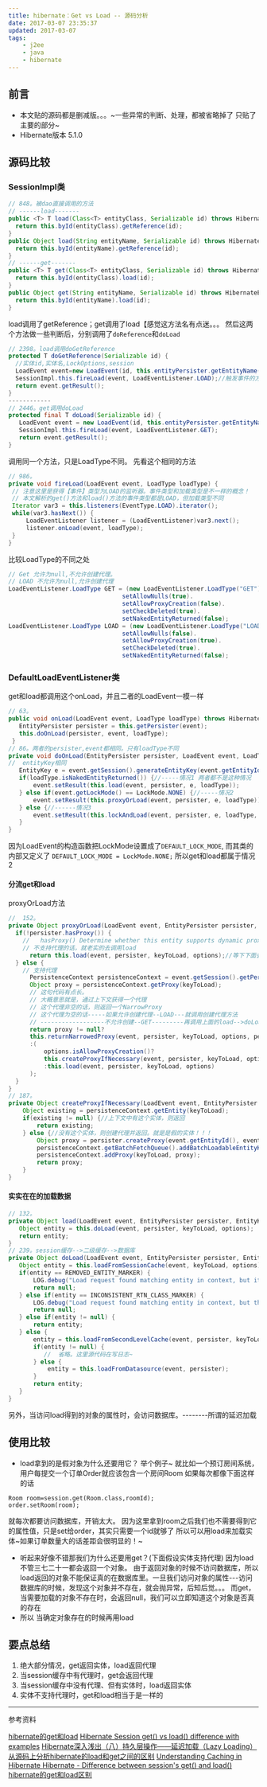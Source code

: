 ```yaml
---
title: hibernate：Get vs Load -- 源码分析
date: 2017-03-07 23:35:37
updated: 2017-03-07
tags:
    - j2ee
    - java
    - hibernate
---
```

## 前言
- 本文贴的源码都是删减版。。。~一些异常的判断、处理，都被省略掉了
只贴了主要的部分~
- Hibernate版本  5.1.0
<!-- more -->

## 源码比较
### SessionImpl类
```java
// 848。被dao直接调用的方法
// ------load-------
public <T> T load(Class<T> entityClass, Serializable id) throws HibernateException {
  return this.byId(entityClass).getReference(id);
}
public Object load(String entityName, Serializable id) throws HibernateException {
  return this.byId(entityName).getReference(id);
}
// ------get-------
public <T> T get(Class<T> entityClass, Serializable id) throws HibernateException {
  return this.byId(entityClass).load(id);
}
public Object get(String entityName, Serializable id) throws HibernateException {
  return this.byId(entityName).load(id);
}
```
load调用了getReference；get调用了load【感觉这方法名有点迷。。。
然后这两个方法做一些判断后，分别调用了`doReference`和`doLoad`
```java
// 2398。load调用doGetReference
protected T doGetReference(Serializable id) {
  //实体id,实体名,LockOptions,session
  LoadEvent event=new LoadEvent(id, this.entityPersister.getEntityName(), false, SessionImpl.this);
  SessionImpl.this.fireLoad(event, LoadEventListener.LOAD);//触发事件的方式
  return event.getResult();
}
------------
// 2446。get调用doLoad
protected final T doLoad(Serializable id) {
   LoadEvent event = new LoadEvent(id, this.entityPersister.getEntityName(), false, SessionImpl.this);
   SessionImpl.this.fireLoad(event, LoadEventListener.GET);
   return event.getResult();
}
 ```
 调用同一个方法，只是LoadType不同。
 先看这个相同的方法
 ```java
// 986。
private void fireLoad(LoadEvent event, LoadType loadType) {
  // 注意这里是获得【事件】类型为LOAD的监听器。事件类型和加载类型是不一样的概念！
  // 本文解析的get()方法和load()方法的事件类型都是LOAD，但加载类型不同
  Iterator var3 = this.listeners(EventType.LOAD).iterator();
  while(var3.hasNext()) {
      LoadEventListener listener = (LoadEventListener)var3.next();
      listener.onLoad(event, loadType);
  }
}
```
比较LoadType的不同之处
```java
// Get 允许为null,不允许创建代理。
// LOAD 不允许为null,允许创建代理
LoadEventListener.LoadType GET = (new LoadEventListener.LoadType("GET")).
                                setAllowNulls(true).
                                setAllowProxyCreation(false).
                                setCheckDeleted(true).
                                setNakedEntityReturned(false);
LoadEventListener.LoadType LOAD = (new LoadEventListener.LoadType("LOAD")).
                                setAllowNulls(false).
                                setAllowProxyCreation(true).
                                setCheckDeleted(true).
                                setNakedEntityReturned(false);
```
### DefaultLoadEventListener类
get和load都调用这个onLoad，并且二者的LoadEvent一模一样
```java
// 63。
public void onLoad(LoadEvent event, LoadType loadType) throws HibernateException {
   EntityPersister persister = this.getPersister(event);
   this.doOnLoad(persister, event, loadType);
 }
// 86。两者的persister,event都相同。只有loadType不同
private void doOnLoad(EntityPersister persister, LoadEvent event, LoadType loadType) {
//  entityKey相同
   EntityKey e = event.getSession().generateEntityKey(event.getEntityId(), persister);
   if(loadType.isNakedEntityReturned()) {//-----情况1 两者都不是这种情况
       event.setResult(this.load(event, persister, e, loadType));
   } else if(event.getLockMode() == LockMode.NONE) {//-----情况2
       event.setResult(this.proxyOrLoad(event, persister, e, loadType));
   } else {//------情况3
       event.setResult(this.lockAndLoad(event, persister, e, loadType, event.getSession()));
   }
}
 ```
 因为LoadEvent的构造函数把LockMode设置成了`DEFAULT_LOCK_MODE`,
 而其类的内部又定义了 `DEFAULT_LOCK_MODE = LockMode.NONE;`
 所以get和load都属于情况2
#### 分流get和load
proxyOrLoad方法
```java
//  152。
private Object proxyOrLoad(LoadEvent event, EntityPersister persister, EntityKey keyToLoad, LoadType options) {
  if(!persister.hasProxy()) {
    //   hasProxy() Determine whether this entity supports dynamic proxies.
    // 不支持代理的话，就老实的去调用load
      return this.load(event, persister, keyToLoad, options);//等下下面会提到这个方法
  } else {
    // 支持代理
      PersistenceContext persistenceContext = event.getSession().getPersistenceContext();
      Object proxy = persistenceContext.getProxy(keyToLoad);
      // 这句代码有点长。
      // 大概意思就是，通过上下文获得一个代理
      // 这个代理非空的话，则返回一个NarrowProxy
      // 这个代理为空的话-----如果允许创建代理--LOAD---就调用创建代理方法
      // ------------------不允许创建--GET---------再调用上面的load-->doLoad
      return proxy != null?
      this.returnNarrowedProxy(event, persister, keyToLoad, options, persistenceContext, proxy)
      :(
          options.isAllowProxyCreation()?
          this.createProxyIfNecessary(event, persister, keyToLoad, options, persistenceContext)
          :this.load(event, persister, keyToLoad, options)
      );
  }
}
// 187。
private Object createProxyIfNecessary(LoadEvent event, EntityPersister persister, EntityKey keyToLoad, LoadType options, PersistenceContext persistenceContext) {
    Object existing = persistenceContext.getEntity(keyToLoad);
    if(existing != null) {//上下文中有这个实体，则返回
        return existing;
    } else {//没有这个实体，则创建代理并返回。就是是假的实体！！！
        Object proxy = persister.createProxy(event.getEntityId(), event.getSession());
        persistenceContext.getBatchFetchQueue().addBatchLoadableEntityKey(keyToLoad);
        persistenceContext.addProxy(keyToLoad, proxy);
        return proxy;
    }
}
```
#### 实实在在的加载数据
```java
// 132。
private Object load(LoadEvent event, EntityPersister persister, EntityKey keyToLoad, LoadType options) {
   Object entity = this.doLoad(event, persister, keyToLoad, options);
   return entity;
}
// 239。session缓存-->二级缓存-->数据库
private Object doLoad(LoadEvent event, EntityPersister persister, EntityKey keyToLoad, LoadType options) {
   Object entity = this.loadFromSessionCache(event, keyToLoad, options);
   if(entity == REMOVED_ENTITY_MARKER) {
       LOG.debug("Load request found matching entity in context, but it is scheduled for removal; returning null");
       return null;
   } else if(entity == INCONSISTENT_RTN_CLASS_MARKER) {
       LOG.debug("Load request found matching entity in context, but the matched entity was of an inconsistent return type; returning null");
       return null;
   } else if(entity != null) {
       return entity;
   } else {
       entity = this.loadFromSecondLevelCache(event, persister, keyToLoad);
       if(entity != null) {
          //  省略。这里源代码在写日志~
       } else {
           entity = this.loadFromDatasource(event, persister);
       }
       return entity;
   }
}
```
另外，当访问load得到的对象的属性时，会访问数据库。--------所谓的延迟加载
## 使用比较
- load拿到的是假对象为什么还要用它？
举个例子~
就比如一个预订房间系统，用户每提交一个订单Order就应该包含一个房间Room
如果每次都像下面这样的话
```
Room room=session.get(Room.class,roomId);
order.setRoom(room);
```
  就每次都要访问数据库，开销太大。
  因为这里拿到room之后我们也不需要得到它的属性值，只是set给order，其实只需要一个id就够了
  所以可以用load来加载实体~如果订单数量大的话差距会很明显的！~
- 听起来好像不错那我们为什么还要用get？(下面假设实体支持代理)
因为load不管三七二十一都会返回一个对象。
由于返回对象的时候不访问数据库，所以load返回的对象不能保证真的在数据库里。一旦我们访问对象的属性---访问数据库的时候，发现这个对象并不存在，就会抛异常，后知后觉。。。
而get，当需要加载的对象不存在时，会返回null，我们可以立即知道这个对象是否真的存在
- 所以 当确定对象存在的时候再用load
## 要点总结
1. 绝大部分情况，get返回实体，load返回代理
2. 当session缓存中有代理时，get会返回代理
3. 当session缓存中没有代理、但有实体时，load返回实体
4. 实体不支持代理时，get和load相当于是一样的

------------
参考资料

[hibernate的get和load](https://www.mkyong.com/hibernate/different-between-session-get-and-session-load/)
[Hibernate Session get() vs load() difference with examples](http://www.journaldev.com/3472/hibernate-session-get-vs-load-difference-with-examples)
[Hibernate深入浅出（八）持久层操作——延迟加载（Lazy Loading）](http://1831651.blog.51cto.com/1821651/1225423)
[从源码上分析hibernate的load和get之间的区别](https://www.iflym.com/index.php/code/201112050001.html)
[Understanding Caching in Hibernate ](https://www.dynatrace.com/blog/understanding-caching-in-hibernate-part-one-the-session-cache/)
[Hibernate - Difference between session's get() and load()](http://gmarwaha.blogspot.co.at/2007/01/hibernate-difference-between-sessions.html)
[hibernate的get和load区别](http://www.cnblogs.com/binjoo/articles/1621254.html)
